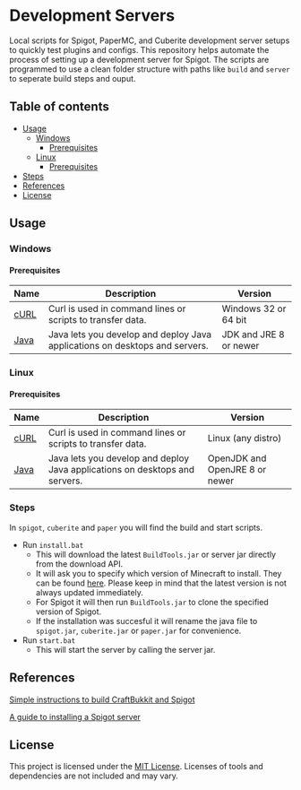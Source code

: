 # Development Servers
Local scripts for Spigot, PaperMC, and Cuberite development server setups to quickly test plugins and configs. This repository helps automate the process of setting up a development server for Spigot. The scripts are programmed to use a clean folder structure with paths like `build` and `server` to seperate build steps and ouput.

## Table of contents
- [Usage](#usage)
    - [Windows](#windows)
        - [Prerequisites](#prerequisites)
    - [Linux](#linux)
        - [Prerequisites](#prerequisites)
- [Steps](#steps)
- [References](#references)
- [License](#license)

## Usage
### Windows
#### Prerequisites
Name | Description | Version
------------ | ------------- | -------------
[cURL](https://curl.haxx.se/) | Curl is used in command lines or scripts to transfer data. | Windows 32 or 64 bit
[Java](https://www.oracle.com/technetwork/java/javase/overview/index.html) | Java lets you develop and deploy Java applications on desktops and servers. | JDK and JRE 8 or newer

### Linux
#### Prerequisites
Name | Description | Version
------------ | ------------- | -------------
[cURL](https://curl.haxx.se/) | Curl is used in command lines or scripts to transfer data. | Linux (any distro)
[Java](https://openjdk.java.net/) | Java lets you develop and deploy Java applications on desktops and servers. | OpenJDK and OpenJRE 8 or newer

### Steps
In `spigot`, `cuberite` and `paper` you will find the build and start scripts. 
* Run `install.bat`
    * This will download the latest `BuildTools.jar` or server jar directly from the download API.
    * It will ask you to specify which version of Minecraft to install. They can be found [here](https://www.spigotmc.org/wiki/buildtools/#versions). Please keep in mind that the latest version is not always updated immediately.
    * For Spigot it will then run `BuildTools.jar` to clone the specified version of Spigot.
    * If the installation was succesful it will rename the java file to `spigot.jar`, `cuberite.jar` or `paper.jar` for convenience.
* Run `start.bat`
    * This will start the server by calling the server jar.

## References
[Simple instructions to build CraftBukkit and Spigot](https://www.spigotmc.org/wiki/buildtools/)

[A guide to installing a Spigot server](https://www.spigotmc.org/wiki/spigot-installation/)

## License
This project is licensed under the [MIT License](https://github.com/Gloryrock/Development-server/blob/master/LICENSE.md).
Licenses of tools and dependencies are not included and may vary.
